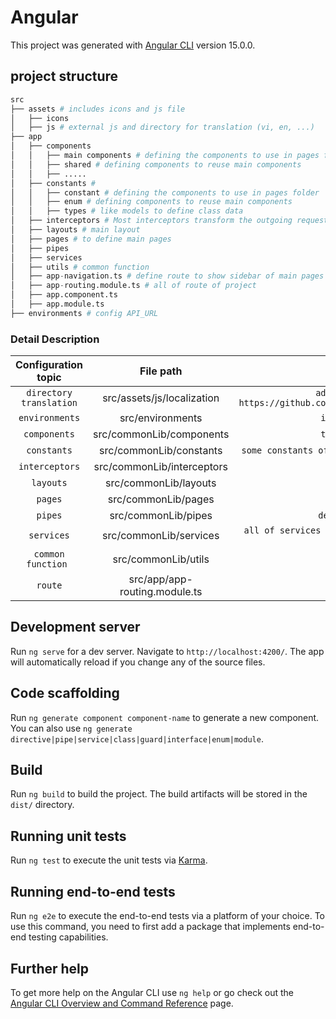 # Angular

This project was generated with [Angular CLI](https://github.com/angular/angular-cli) version 15.0.0.

## project structure
```python
src
├── assets # includes icons and js file
│   ├── icons
│   ├── js # external js and directory for translation (vi, en, ...)
├── app
│   ├── components
│   │   ├── main components # defining the components to use in pages folder
│   │   ├── shared # defining components to reuse main components
│   │   ├── .....
│   ├── constants # 
│   │   ├── constant # defining the components to use in pages folder
│   │   ├── enum # defining components to reuse main components
│   │   ├── types # like models to define class data
│   ├── interceptors # Most interceptors transform the outgoing request 
│   ├── layouts # main layout 
│   ├── pages # to define main pages 
│   ├── pipes
│   ├── services
│   ├── utils # common function
│   ├── app-navigation.ts # define route to show sidebar of main pages
│   ├── app-routing.module.ts # all of route of project 
│   ├── app.component.ts
│   ├── app.module.ts
├── environments # config API_URL
```

### Detail Description 

| Configuration topic | File path | Description |
|:-------------:|:-----------:|:-----------:|
| `directory translation` |	src/assets/js/localization | `add json file language for translate (example: https://github.com/DevExpress/DevExtreme/tree/23_1/js/localization/messages)` |
|  `environments` | src/environments | `includes: API_URL, mode. Only change API_URL` | 
| `components` | src/commonLib/components | `to define the components to build main pages` | 
| `constants` | src/commonLib/constants | `some constants of project (not have API_URL) include: constant, enum, model` |
| `interceptors` | src/commonLib/interceptors | `` | 
| `layouts` | src/commonLib/layouts | `to store main layouts project` | 
| `pages` | src/commonLib/pages | `includes main pages: dashboard, auth, ...` |
| `pipes` | src/commonLib/pipes |  `defining pipe of project: transorm data in UI` | 
| `services` | src/commonLib/services | `all of services project: when one service call external API can build like data.service sample` |
| `common function ` | src/commonLib/utils | `define common function in there` |  
| `route` | src/app/app-routing.module.ts | `all of route of project ` | 

## Development server

Run `ng serve` for a dev server. Navigate to `http://localhost:4200/`. The app will automatically reload if you change any of the source files.

## Code scaffolding

Run `ng generate component component-name` to generate a new component. You can also use `ng generate directive|pipe|service|class|guard|interface|enum|module`.

## Build

Run `ng build` to build the project. The build artifacts will be stored in the `dist/` directory.

## Running unit tests

Run `ng test` to execute the unit tests via [Karma](https://karma-runner.github.io).

## Running end-to-end tests

Run `ng e2e` to execute the end-to-end tests via a platform of your choice. To use this command, you need to first add a package that implements end-to-end testing capabilities.

## Further help

To get more help on the Angular CLI use `ng help` or go check out the [Angular CLI Overview and Command Reference](https://angular.io/cli) page.


